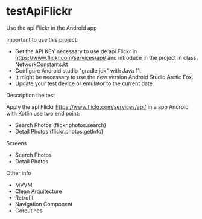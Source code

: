# testApiFlickr
Use the api Flickr in the Android app

Important to use this project:

* Get the API KEY necessary to use de api Flickr in https://www.flickr.com/services/api/ and introduce in the project in class NetworkConstants.kt
* Configure Android studio "gradle jdk" with Java 11.
* It might be necessary to use the new version Android Studio Arctic Fox.
* Update your test device or emulator to the current date

Description the test

Apply the api Flickr https://www.flickr.com/services/api/ in a app Android with Kotlin use two end point:

* Search Photos (flickr.photos.search)
* Detail Photos (flickr.photos.getInfo)

Screens

* Search Photos
* Detail Photos

Other info

* MVVM
* Clean Arquitecture
* Retrofit
* Navigation Component
* Coroutines

